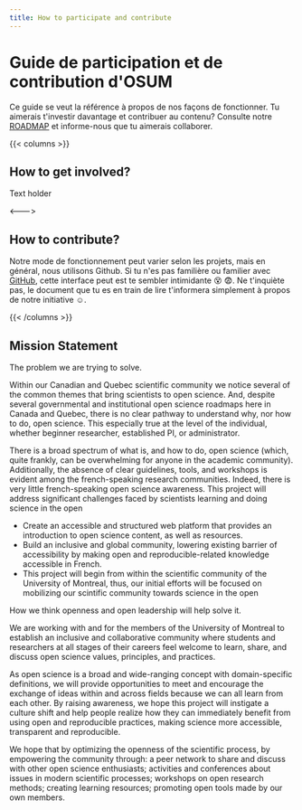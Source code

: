```yaml
---
title: How to participate and contribute
---
```


# Guide de participation et de contribution d'OSUM

Ce guide se veut la référence à propos de nos façons de fonctionner. Tu aimerais t'investir davantage et contribuer au contenu? Consulte notre [ROADMAP](#) et informe-nous que tu aimerais collaborer. 

{{< columns >}}
## How to get involved?

Text holder

<--->

## How to contribute?

Notre mode de fonctionnement peut varier selon les projets, mais en général, nous utilisons Github. Si tu n'es pas familière ou familier avec [GitHub](https://github.com/osumontreal), cette interface peut est te sembler intimidante 😵 😨. Ne t'inquiète pas, le document que tu es en train de lire t'informera simplement à propos de notre initiative ☺️.

{{< /columns >}}


## Mission Statement

The problem we are trying to solve.

Within our Canadian and Quebec scientific community we notice several of the common themes that bring scientists to open science. And, despite several governmental and institutional open science roadmaps here in Canada and Quebec, there is no clear pathway to understand why, nor how to do, open science. This especially true at the level of the individual, whether beginner researcher, established PI, or administrator.

There is a broad spectrum of what is, and how to do, open science (which, quite frankly, can be overwhelming for anyone in the academic community). Additionally, the absence of clear guidelines, tools, and workshops is evident among the french-speaking research communities. Indeed, there is very little french-speaking open science awareness.
This project will address significant challenges faced by scientists learning and doing science in the open

* Create an accessible and structured web platform that provides an introduction to open science content, as well as resources.
* Build an inclusive and global community, lowering existing barrier of accessibility by making open and reproducible-related knowledge accessible in French.
* This project will begin from within the scientific community of the University of Montreal, thus, our initial efforts will be focused on mobilizing our scintific community towards science in the open

How we think openness and open leadership will help solve it.

We are working with and for the members of the University of Montreal to establish an inclusive and collaborative community where students and researchers at all stages of their careers feel welcome to learn, share, and discuss open science values, principles, and practices.

As open science is a broad and wide-ranging concept with domain-specific definitions, we will provide opportunities to meet and encourage the exchange of ideas within and across fields because we can all learn from each other. By raising awareness, we hope this project will instigate a culture shift and help people realize how they can immediately benefit from using open and reproducible practices, making science more accessible, transparent and reproducible.

We hope that by optimizing the openness of the scientific process, by empowering the community through: a peer network to share and discuss with other open science enthusiasts; activities and conferences about issues in modern scientific processes; workshops on open research methods; creating learning resources; promoting open tools made by our own members.